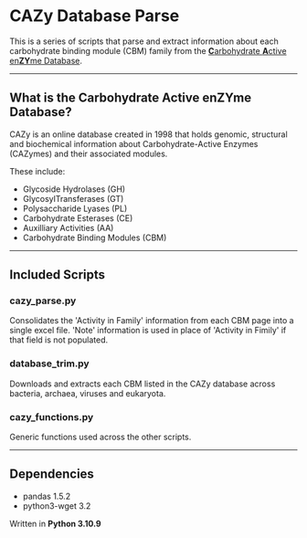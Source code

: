 # CAZy Database Parse

<!-- Brief description -->

This is a series of scripts that parse and extract information about each carbohydrate binding module (CBM) family from the [**C**arbohydrate **A**ctive en**ZY**me Database](http://www.cazy.org/Carbohydrate-Binding-Modules.html).

___
<!-- What is CAZy? -->
## What is the **C**arbohydrate **A**ctive en**ZY**me Database?

CAZy is an online database created in 1998 that holds genomic, structural and biochemical information about Carbohydrate-Active Enzymes (CAZymes) and their associated modules.

These include:

* Glycoside Hydrolases (GH)
* GlycosylTransferases (GT)
* Polysaccharide Lyases (PL)
* Carbohydrate Esterases (CE)
* Auxilliary Activities (AA)
* Carbohydrate Binding Modules (CBM)

___
<!-- How do the scripts work? -->
## Included Scripts

### **cazy_parse.py**

Consolidates the 'Activity in Family' information from each CBM page into a single excel file. 'Note' information is used in place of 'Activity in Fimily' if that field is not populated.

### **database_trim.py**

Downloads and extracts each CBM listed in the CAZy database across bacteria, archaea, viruses and eukaryota.

### **cazy_functions.py**

Generic functions used across the other scripts.
___
<!-- Dependencies -->
## Dependencies

* pandas 1.5.2
* python3-wget 3.2

Written in **Python 3.10.9**
